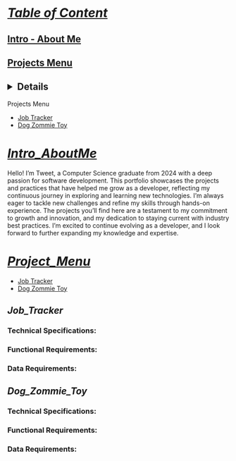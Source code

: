 # <ins>***Table of Content***</ins>
## [Intro - About Me](#Intro_AboutMe)
## [Projects Menu](#Project_Menu)
## <details>
  <summary>Projects Menu</summary>
  <ul>
    <li><a href="#Job_Tracker">Job Tracker</a></li>
    <li><a href="#Dog_Zommie_Toy">Dog Zommie Toy</a></li>
  </ul>
</details>


# <ins>***Intro_AboutMe***</ins>
  Hello! I’m Tweet, a Computer Science graduate from 2024 with a deep passion for software development. This portfolio showcases the projects and practices that have helped me grow as a developer, reflecting my continuous journey in exploring and learning new technologies. I’m always eager to tackle new challenges and refine my skills through hands-on experience. The projects you’ll find here are a testament to my commitment to growth and innovation, and my dedication to staying current with industry best practices. I’m excited to continue evolving as a developer, and I look forward to further expanding my knowledge and expertise.

# <ins>***Project_Menu***</ins>
* [Job Tracker](#Job_Tracker)
* [Dog Zommie Toy](#Dog_Zommie_Toy)


## ***Job_Tracker***
### Technical Specifications:
### Functional Requirements:
### Data Requirements:

## ***Dog_Zommie_Toy***
### Technical Specifications:
### Functional Requirements:
### Data Requirements:




